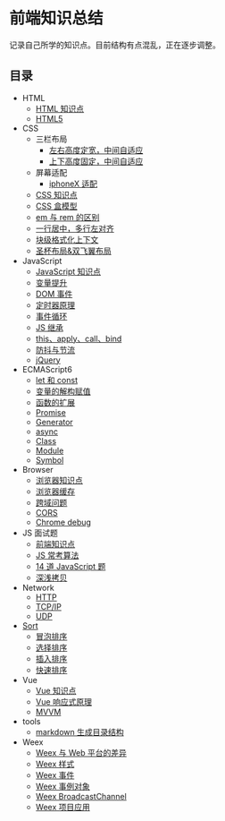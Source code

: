 # 前端知识总结

记录自己所学的知识点。目前结构有点混乱，正在逐步调整。

## 目录

- HTML
  - [HTML 知识点](html/html_knowledge_points.md)
  - [HTML5](html/html5.md)
- CSS
  - 三栏布局
    - [左右高度定宽，中间自适应](css/three_column_layout/left_and_right_set_high.md)
    - [上下高度固定，中间自适应](css/three_column_layout/up_and_down_set_high.md)
  - 屏幕适配
    - [iphoneX 适配](css/screen_fit/iphoneX_adaptation.md)
  - [CSS 知识点](css/css_knowledge_points.md)
  - [CSS 盒模型](css/css_box_model.md)
  - [em 与 rem 的区别](css/diff_between_em_and_rem.md)
  - [一行居中，多行左对齐](css/line_center_or_lines_left_align.md)
  - [块级格式化上下文](css/block_formatting_context.md)
  - [圣杯布局&双飞翼布局](css/grail_layout_and_dual_flying_wings_layout.md)
- JavaScript
  - [JavaScript 知识点](javascript/JS_knowledge_points.md)
  - [变量提升](javascript/improve_variable.md)
  - [DOM 事件](javascript/dom_event.md)
  - [定时器原理](javascript/timer_principle.md)
  - [事件循环](javascript/event_loop.md)
  - [JS 继承](javascript/js_inherited.md)
  - [this、apply、call、bind](javascript/this_apply_call_bind.md)
  - [防抖与节流](javascript/debounce_and_throttle.md)
  - [jQuery](javascript/jquery.md)
- ECMAScript6
  - [let 和 const](ES6/let_and_const.md)
  - [变量的解构赋值](ES6/variable_deconstruction_and_assign.md)
  - [函数的扩展](ES6/function_extend.md)
  - [Promise](ES6/promise.md)
  - [Generator](ES6/generator.md)
  - [async](ES6/async.md)
  - [Class](ES6/class.md)
  - [Module](ES6/module.md)
  - [Symbol](ES6/symbol.md)
- Browser
  - [浏览器知识点](browser/browser_knowledge_points.md)
  - [浏览器缓存](browser/browser_cache.md)
  - [跨域问题](browser/cross_domain.md)
  - [CORS](browser/cors.md)
  - [Chrome debug](browser/chrome_debug.md)
- JS 面试题
  - [前端知识点](JS_interviewQuestions/qian-duan-kao-dian.md)
  - [JS 常考算法](JS_interviewQuestions/suan-fa-zhuan-ti-yi.md)
  - [14 道 JavaScript 题](JS_interviewQuestions/14dao-javascript-ti.md)
  - [深浅拷贝](JS_interviewQuestions/shallow_and_deep_copy.md)
- Network
  - [HTTP](network/http.md)
  - [TCP/IP](network/tcpip.md)
  - [UDP](network/udp.md)
- [Sort](sort/sort.md)
  - [冒泡排序](sort/bubble_sort.md)
  - [选择排序](sort/select_sort.md)
  - [插入排序](sort/insert_sort.md)
  - [快速排序](sort/quick_sort.md)
- Vue
  - [Vue 知识点](vue/vuekao-dian.md)
  - [Vue 响应式原理](vue/vuexiang-ying-shi-yuan-li.md)
  - [MVVM](vue/mvvm.md)
- tools
  - [markdown 生成目录结构](tools/generateFileDir.md)
- Weex
  - [Weex 与 Web 平台的差异](weex/diff_between_Weex_and_Web.md)
  - [Weex 样式](weex/Weex_Style.md)
  - [Weex 事件](weex/Weex_Event.md)
  - [Weex 事例对象](weex/Weex_instance_variables.md)
  - [Weex BroadcastChannel](weex/Weex_BroadcastChannel.md)
  - [Weex 项目应用](weex/Weex_Application.md)
